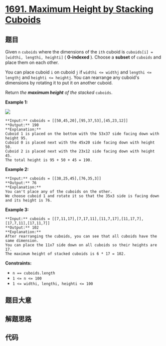 # [1691. Maximum Height by Stacking Cuboids ](https://leetcode.com/problems/maximum-height-by-stacking-cuboids)

## 题目

Given `n` `cuboids` where the dimensions of the `ith` cuboid is `cuboids[i] =
[widthi, lengthi, heighti]` ( **0-indexed** ). Choose a **subset** of
`cuboids` and place them on each other.

You can place cuboid `i` on cuboid `j` if `widthi <= widthj` and `lengthi <=
lengthj` and `heighti <= heightj`. You can rearrange any cuboid's dimensions
by rotating it to put it on another cuboid.

Return _the **maximum height** of the stacked_ `cuboids`.



**Example 1:**

**![](https://assets.leetcode.com/uploads/2019/10/21/image.jpg)**

    
    
    **Input:** cuboids = [[50,45,20],[95,37,53],[45,23,12]]
    **Output:** 190
    **Explanation:**
    Cuboid 1 is placed on the bottom with the 53x37 side facing down with height 95.
    Cuboid 0 is placed next with the 45x20 side facing down with height 50.
    Cuboid 2 is placed next with the 23x12 side facing down with height 45.
    The total height is 95 + 50 + 45 = 190.
    

**Example 2:**

    
    
    **Input:** cuboids = [[38,25,45],[76,35,3]]
    **Output:** 76
    **Explanation:**
    You can't place any of the cuboids on the other.
    We choose cuboid 1 and rotate it so that the 35x3 side is facing down and its height is 76.
    

**Example 3:**

    
    
    **Input:** cuboids = [[7,11,17],[7,17,11],[11,7,17],[11,17,7],[17,7,11],[17,11,7]]
    **Output:** 102
    **Explanation:**
    After rearranging the cuboids, you can see that all cuboids have the same dimension.
    You can place the 11x7 side down on all cuboids so their heights are 17.
    The maximum height of stacked cuboids is 6 * 17 = 102.
    



**Constraints:**

  * `n == cuboids.length`
  * `1 <= n <= 100`
  * `1 <= widthi, lengthi, heighti <= 100`


## 题目大意

## 解题思路

## 代码

```javascript

```
